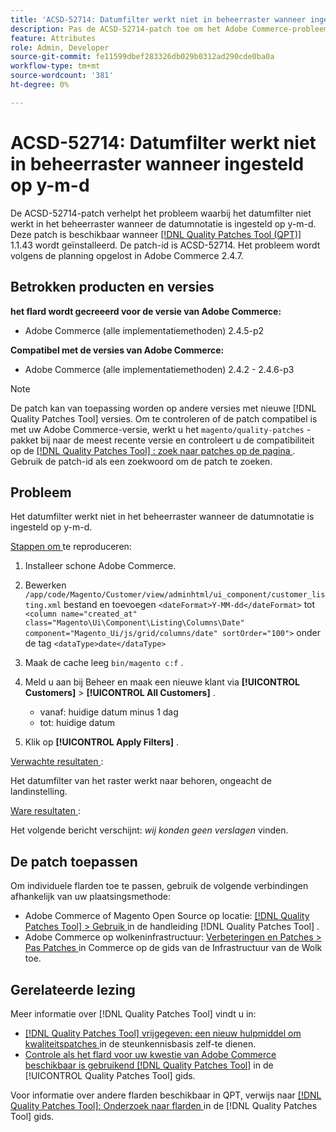 ```yaml
---
title: 'ACSD-52714: Datumfilter werkt niet in beheerraster wanneer ingesteld op y-m-d'
description: Pas de ACSD-52714-patch toe om het Adobe Commerce-probleem op te lossen, waarbij het datumfilter niet werkt in het beheerraster wanneer de datumnotatie is ingesteld op y-m-d.
feature: Attributes
role: Admin, Developer
source-git-commit: fe11599dbef283326db029b0312ad290cde0ba0a
workflow-type: tm+mt
source-wordcount: '381'
ht-degree: 0%

---
```


# ACSD-52714: Datumfilter werkt niet in beheerraster wanneer ingesteld op y-m-d

De ACSD-52714-patch verhelpt het probleem waarbij het datumfilter niet werkt in het beheerraster wanneer de datumnotatie is ingesteld op y-m-d. Deze patch is beschikbaar wanneer [[!DNL Quality Patches Tool (QPT)] ](https://experienceleague.adobe.com/en/docs/commerce-knowledge-base/kb/announcements/commerce-announcements/magento-quality-patches-released-new-tool-to-self-serve-quality-patches) 1.1.43 wordt geïnstalleerd. De patch-id is ACSD-52714. Het probleem wordt volgens de planning opgelost in Adobe Commerce 2.4.7.

## Betrokken producten en versies

**het flard wordt gecreeerd voor de versie van Adobe Commerce:**

* Adobe Commerce (alle implementatiemethoden) 2.4.5-p2

**Compatibel met de versies van Adobe Commerce:**

* Adobe Commerce (alle implementatiemethoden) 2.4.2 - 2.4.6-p3

>[!NOTE]
>
>De patch kan van toepassing worden op andere versies met nieuwe [!DNL Quality Patches Tool] versies. Om te controleren of de patch compatibel is met uw Adobe Commerce-versie, werkt u het `magento/quality-patches` -pakket bij naar de meest recente versie en controleert u de compatibiliteit op de [[!DNL Quality Patches Tool] : zoek naar patches op de pagina ](https://experienceleague.adobe.com/tools/commerce-quality-patches/index.html) . Gebruik de patch-id als een zoekwoord om de patch te zoeken.

## Probleem

Het datumfilter werkt niet in het beheerraster wanneer de datumnotatie is ingesteld op y-m-d.

<u> Stappen om </u> te reproduceren:

1. Installeer schone Adobe Commerce.
1. Bewerken
   `/app/code/Magento/Customer/view/adminhtml/ui_component/customer_listing.xml`
bestand en toevoegen
   `<dateFormat>Y-MM-dd</dateFormat>`
tot
   `<column name="created_at" class="Magento\Ui\Component\Listing\Columns\Date" component="Magento_Ui/js/grid/columns/date" sortOrder="100">`
onder de tag
   `<dataType>date</dataType>`

1. Maak de cache leeg `bin/magento c:f` .
1. Meld u aan bij Beheer en maak een nieuwe klant via **[!UICONTROL Customers]** > **[!UICONTROL All Customers]** .

   * vanaf: huidige datum minus 1 dag
   * tot: huidige datum

1. Klik op **[!UICONTROL Apply Filters]** .

<u> Verwachte resultaten </u>:

Het datumfilter van het raster werkt naar behoren, ongeacht de landinstelling.

<u> Ware resultaten </u>:

Het volgende bericht verschijnt: *wij konden geen verslagen* vinden.

## De patch toepassen

Om individuele flarden toe te passen, gebruik de volgende verbindingen afhankelijk van uw plaatsingsmethode:

* Adobe Commerce of Magento Open Source op locatie: [[!DNL Quality Patches Tool]  > Gebruik ](/help/tools/quality-patches-tool/usage.md) in de handleiding [!DNL Quality Patches Tool] .
* Adobe Commerce op wolkeninfrastructuur: [ Verbeteringen en Patches > Pas Patches ](https://experienceleague.adobe.com/docs/commerce-cloud-service/user-guide/develop/upgrade/apply-patches.html) in Commerce op de gids van de Infrastructuur van de Wolk toe.

## Gerelateerde lezing

Meer informatie over [!DNL Quality Patches Tool] vindt u in:

* [[!DNL Quality Patches Tool]  vrijgegeven: een nieuw hulpmiddel om kwaliteitspatches ](https://experienceleague.adobe.com/en/docs/commerce-knowledge-base/kb/announcements/commerce-announcements/magento-quality-patches-released-new-tool-to-self-serve-quality-patches) in de steunkennisbasis zelf-te dienen.
* [ Controle als het flard voor uw kwestie van Adobe Commerce beschikbaar is gebruikend  [!DNL Quality Patches Tool]](/help/tools/quality-patches-tool/patches-available-in-qpt/check-patch-for-magento-issue-with-magento-quality-patches.md) in de [!UICONTROL Quality Patches Tool] gids.


Voor informatie over andere flarden beschikbaar in QPT, verwijs naar [[!DNL Quality Patches Tool]: Onderzoek naar flarden ](https://experienceleague.adobe.com/tools/commerce-quality-patches/index.html) in de [!DNL Quality Patches Tool] gids.
